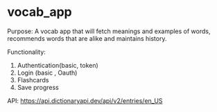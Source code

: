 # vocab_app

Purpose:
  A vocab app that will fetch meanings and examples of words, recommends words that are alike and maintains history.
  
 Functionality:
 1. Authentication(basic, token)
 2. Login (basic , Oauth)
 3. Flashcards
 4. Save progress
 

 API: https://api.dictionaryapi.dev/api/v2/entries/en_US
